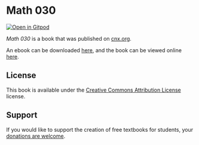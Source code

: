 # Math 030

[![Open in Gitpod](https://gitpod.io/button/open-in-gitpod.svg)](https://gitpod.io/from-referrer/)

_Math 030_ is a book that was published on [cnx.org](https://cnx.org/).

An ebook can be downloaded [here](https://github.com/cnx-user-books/cnxbook-math-030/releases/latest), and the book can be viewed online [here](https://github.com/cnx-user-books/cnxbook-math-030/releases/latest).

## License
This book is available under the [Creative Commons Attribution License](./LICENSE) license.

## Support
If you would like to support the creation of free textbooks for students, your [donations are welcome](https://riceconnect.rice.edu/donation/support-openstax-banner).
